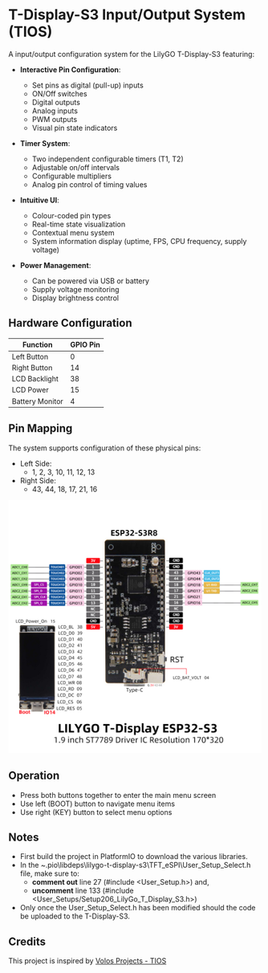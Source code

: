 # T-Display-S3 Input/Output System (TIOS)

A input/output configuration system for the LilyGO T-Display-S3 featuring:
- **Interactive Pin Configuration**:
  - Set pins as digital (pull-up) inputs
  - ON/Off switches
  - Digital outputs
  - Analog inputs
  - PWM outputs
  - Visual pin state indicators

- **Timer System**:
  - Two independent configurable timers (T1, T2)
  - Adjustable on/off intervals
  - Configurable multipliers
  - Analog pin control of timing values

- **Intuitive UI**:
  - Colour-coded pin types
  - Real-time state visualization
  - Contextual menu system
  - System information display (uptime, FPS, CPU frequency, supply voltage)

- **Power Management**:
  - Can be powered via USB or battery
  - Supply voltage monitoring
  - Display brightness control

## Hardware Configuration

| Function        | GPIO Pin |
|-----------------|----------|
| Left Button     | 0        |
| Right Button    | 14       |
| LCD Backlight   | 38       |
| LCD Power       | 15       |
| Battery Monitor | 4        |

## Pin Mapping

The system supports configuration of these physical pins:
- Left Side:
  - 1, 2, 3, 10, 11, 12, 13
- Right Side:
  - 43, 44, 18, 17, 21, 16

![T-DISPLAY-S3-PinMap](T-DISPLAY-S3-PinMap.jpg)

## Operation

- Press both buttons together to enter the main menu screen
- Use left (BOOT) button to navigate menu items
- Use right (KEY) button to select menu options

## Notes

- First build the project in PlatformIO to download the various libraries.
- In the ~.pio\libdeps\lilygo-t-display-s3\TFT_eSPI\User_Setup_Select.h file, make sure to:
  - **comment out** line 27 (#include <User_Setup.h>) and,
  - **uncomment** line 133 (#include <User_Setups/Setup206_LilyGo_T_Display_S3.h>)
- Only once the User_Setup_Select.h has been modified should the code be uploaded to the T-Display-S3.

## Credits

This project is inspired by [Volos Projects - TIOS](https://github.com/VolosR/tios)
